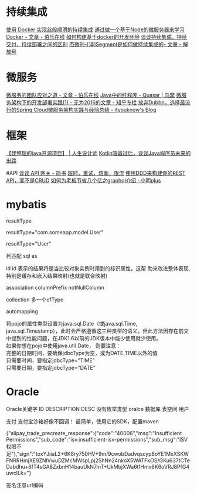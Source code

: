 
# 持续集成
[使用 Docker 实现丝般顺滑的持续集成](http://www.yilan.io/article/577d21367981d6971219979e)
[通过做一个基于Node的微服务器来学习Docker - 文章 - 伯乐在线](http://blog.jobbole.com/103069/)
[如何构建基于docker的开发环境](http://mp.weixin.qq.com/s?__biz=MzIzNjQyMzc0Mw==&mid=2247483698&idx=1&sn=9b82262b9715c92f42a5a63b8048601e#rd)
[谈谈持续集成，持续交付，持续部署之间的区别](http://blog.flow.ci/cicd_difference/?utm_source=flow.ci)
[杰微刊-[译]Segment是如何做持续集成的- 文章 - 解放号](http://www.jointforce.com/jfperiodical/article/2619)

# 微服务
[微服务的团队应对之道 - 文章 - 伯乐在线](http://blog.jobbole.com/103458/)
[Java中的纤程库 - Quasar | 鸟窝](http://colobu.com/2016/07/14/Java-Fiber-Quasar/)
[微服务架构下的开发部署实践(1) - 无为2016的文章 - 知乎专栏](https://zhuanlan.zhihu.com/p/21563604)
[放弃Dubbo，选择最流行的Spring Cloud微服务架构实践与经验总结 - ityouknow's Blog](http://www.ityouknow.com/springcloud/2017/10/19/micro-service-practice.html)

# 框架
[【我整理的java开源项目】 | 人生设计师](http://blog.longjiazuo.com/archives/2625)
[Kotlin喧嚣过后，谈谈Java程序员未来的出路](http://mp.weixin.qq.com/s/NIn2hOUZDAq4sdA4TsSNYg)

#API
[谈谈 API 网关 - 简书](http://www.jianshu.com/p/b52a2773e75f)
[超时，重试，熔断，限流](https://mp.weixin.qq.com/s/wIQIv4TAHRIqR_X9iSz3Hw)
[使用DDD来构建你的REST API，而不是CRUD](https://mp.weixin.qq.com/s/251ql2WhDi-InUgVtIQ6_Q)
[如何为老板节省几个亿之graphql介绍 · 小明plus](https://xiaomingplus.com/full-stack/graphql-intro/)

# mybatis
resultType

resultType="com.someapp.model.User"

<typeAlias type="com.someapp.model.User" alias="User"/>
resultType="User"

列匹配
sql as
<result property="username" column="user_name"/>

id
id 表示的结果将是当比较对象实例时用到的标识属性。这帮 助来改进整体表现,特别是缓存和嵌入结果映射(也就是联合映射)

association
columnPrefix
notNullColumn

collection
多一个ofType

automapping

将pojo的属性类型设置为java.sql.Date（或java.sql.Time, java.sql.Timestamp），此时会严格遵循这三种类型的语义。但此方法因存在前文中提到的性能问题，在JDK1.6以前的JDK版本中能少使用就少使用。    
如果你想在pojo中使用java.util.Date， 则要注意：    
完整的日期时间，要确保jdbcType为空，或为DATE,TIME以外的值    
只需要时间，要指定jdbcType=”TIME”    
只需要日期，要指定jdbcType=”DATE”   


# Oracle
Oracle关键字
ID
DESCRIPTION
DESC
没有枚举类型
oralce 数据库 表空间 用户

支付
支付宝沙箱好像不回调！
最简单，使用它的SDK，配置maven

{"alipay_trade_precreate_response":{"code":"40006","msg":"Insufficient Permissions","sub_code":"isv.insufficient-isv-permissions","sub_msg":"ISV权限不足"},"sign":"toxYJiiaL2+6K8ry750HV+9m/9cwobDadvqscyp8oYE1MxXSKWFNRRHmjXE9ZNlVwuDZMcMWspLpj2ShNn24nkoX5WATFkOS/GKu637tCTeDabdhu+6fT4sGA8ZxbnH14bauUkN7mT+UkMbjXWa6tfHmv6K6oVRJ8PfG4uwcILk="}

签名注意url编码
